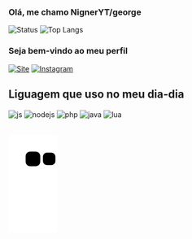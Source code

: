 ### Olá, me chamo NignerYT/george

![Status](https://github-readme-stats.vercel.app/api?username=NignerYT&show_icons=true&theme=tokyonight)
![Top Langs](https://github-readme-stats.vercel.app/api/top-langs/?username=NignerYT&layout=compact&theme=tokyonight)

### Seja bem-vindo ao meu perfil

[![Site](https://img.shields.io/website?label=anonimygs.com&style=for-the-badge&url=https://anonimygs.com/)](https://anonimygs.com)
[![Instagram](https://img.shields.io/badge/Instagram-E4405F?style=for-the-badge&logo=instagram&logoColor=black)](https://instagram.com/georgehenrique433)

## Liguagem que uso no meu dia-dia

<div style="display: inline_block">
  <img align="center" alt="js" src="https://img.shields.io/badge/JavaScript-F7DF1E?style=for-the-badge&logo=javascript&logoColor=black" />
  <img align="center" alt="nodejs" src="https://img.shields.io/badge/Node.js-43853D?style=for-the-badge&logo=node.js&logoColor=white" />
  <img align="center" alt="php" src="https://img.shields.io/badge/PHP-777BB4?style=for-the-badge&logo=php&logoColor=white" />
  <img align="center" alt="java" src="https://img.shields.io/badge/Java-ED8B00?style=for-the-badge&logo=openjdk&logoColor=white" />
  <img align="center" alt="lua" src="https://img.shields.io/badge/Lua-2C2D72?style=for-the-badge&logo=lua&logoColor=white" />
</div><br/>

![Snake animation](https://github.com/NignerYT/NignerYT/blob/output/github-contribution-grid-snake.svg)

